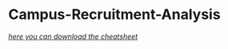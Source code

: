 # Campus-Recruitment-Analysis
[*here you can download the cheatsheet*](https://www.kaggle.com/benroshan/factors-affecting-campus-placement) 
